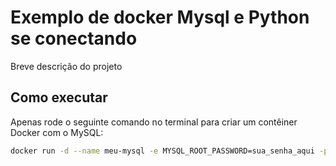 # Exemplo de docker Mysql e Python se conectando

Breve descrição do projeto

## Como executar

Apenas rode o seguinte comando no terminal para criar um contêiner Docker com o MySQL:

```bash
docker run -d --name meu-mysql -e MYSQL_ROOT_PASSWORD=sua_senha_aqui -p 3306:3306 mysql:latest

